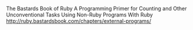 
The Bastards Book of Ruby
A Programming Primer for Counting and Other Unconventional Tasks
Using Non-Ruby Programs With Ruby
http://ruby.bastardsbook.com/chapters/external-programs/
